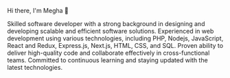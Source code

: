 Hi there, I'm Megha 👋

Skilled software developer with a strong background in designing and developing scalable and efficient
software solutions. Experienced in web development using various technologies, including PHP, Nodejs,
JavaScript, React and Redux, Express.js, Next.js, HTML, CSS, and SQL. Proven ability to deliver high-quality
code and collaborate effectively in cross-functional teams. Committed to continuous learning and staying
updated with the latest technologies.
